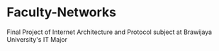 # Faculty-Networks
Final Project of Internet Architecture and Protocol subject at Brawijaya University's IT Major
